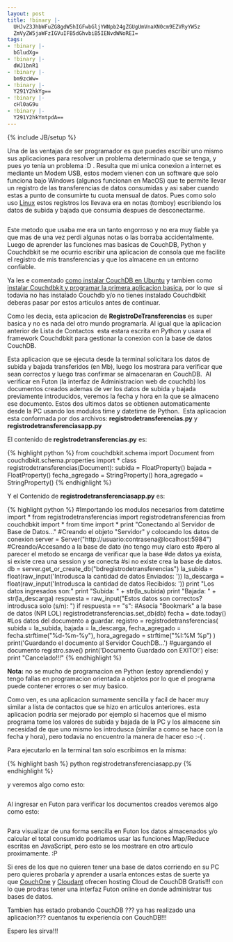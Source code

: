 ```yaml
---
layout: post
title: !binary |-
  UHJvZ3JhbWFuZG8gdW5hIGFwbGljYWNpb24gZGUgUmVnaXN0cm9EZVRyYW5z
  ZmVyZW5jaWFzIGVuIFB5dGhvbiB5IENvdWNoREI=
tags:
- !binary |-
  bGludXg=
- !binary |-
  dWJ1bnR1
- !binary |-
  bm9zcWw=
- !binary |-
  Y291Y2hkYg==
- !binary |-
  cHl0aG9u
- !binary |-
  Y291Y2hkYmtpdA==
---
```

{% include JB/setup %}

Una de las ventajas de ser programador es que puedes escribir uno mismo sus aplicaciones para resolver un problema determinado que se tenga, y pues yo tenia un problema :D . Resulta que mi unica conexion a internet es mediante un Modem USB, estos modem vienen con un software que solo funciona bajo Windows (algunos funcionan en MacOS) que te permite llevar un registro de las transferencias de datos consumidas y asi saber cuando estas a punto de consumirte tu cuota mensual de datos. Pues como solo uso <a href="http://blog.jam.net.ve/category/linux/">Linux</a> estos registros los llevava era en notas (tomboy) escribiendo los datos de subida y bajada que consumia despues de desconectarme.

<a href="http://imgur.com/EUNoH"><img src="http://i.imgur.com/EUNoH.jpg" title="Hosted by imgur.com" alt="" /></a>

Este metodo que usaba me era un tanto engorroso y no era muy fiable ya que mas de una vez perdi algunas notas o las borraba accidentalmente. Luego de aprender las funciones mas basicas de CouchDB, Python y Couchdbkit se me ocurrio escribir una aplicacion de consola que me facilite el registro de mis transferencias y que los almacene en un entorno confiable.

Ya les e comentado [como instalar CouchDB en Ubuntu](http://blog.jam.net.ve/2010/12/12/instalando-couchdb-en-ubuntu/) y tambien como [instalar Couchdbkit y programar la primera aplicacion basica](http://blog.jam.net.ve/2010/12/13/instalando-couchdbkit-y-almacenando-datos-en-couchdb-desde-python), por lo que  si todavia no has instalado Couchdb y/o no tienes instalado Couchdbkit deberas pasar por estos articulos antes de continuar.

Como les decia, esta aplicacion de **RegistroDeTransferencias** es super basica y no es nada del otro mundo programarla. Al igual que la aplicacion anterior de Lista de Contactos  esta estara escrita en Python y usara el framework Couchdbkit para gestionar la conexion con la base de datos CouchDB.

Esta aplicacion que se ejecuta desde la terminal solicitara los datos de subida y bajada transferidos (en Mb), luego los mostrara para verificar que sean correctos y luego tras confirmar se almacenaran en CouchDB.  Al verificar en Futon (la interfaz de Administracion web de couchdb) los documentos creados ademas de ver los datos de subida y bajada previamente introducidos, veremos la fecha y hora en la que se almaceno ese documento. Estos dos ultimos datos se obtienen automaticamente desde la PC usando los modulos time y datetime de Python.  Esta aplicacion esta conformada por dos archivos: **registrodetransferencias.py** y **registrodetransferenciasapp.py**

El contenido de **registrodetransferencias.py** es:

{% highlight python %}
from couchdbkit.schema import Document
from couchdbkit.schema.properties import *
class registrodetransferencias(Document):
subida = FloatProperty()
bajada = FloatProperty()
fecha_agregado = StringProperty()
hora_agregado = StringProperty()
{% endhighlight %}

Y el Contenido de **registrodetransferenciasapp.py** es:

{% highlight python %}
#Importando los modulos necesarios
from datetime import *
from registrodetransferencias import registrodetransferencias
from couchdbkit import *
from time import *
print "Conectando al Servidor de Base de Datos..."
#Creando el objeto "Servidor" y colocando los datos de conexion
server = Server("http://usuario:contrasena@localhost:5984")
#Creando/Accesando a la base de dato (no tengo muy claro esto
#pero al parecer el metodo se encarga de verificar que la base
#de datos ya exista, si existe crea una session y se conecta
#si no existe crea la base de datos.
db = server.get_or_create_db("bdregistrodetransferencias")
la_subida = float(raw_input('Introdusca la cantidad de datos Enviados: '))
la_descarga = float(raw_input('Introdusca la cantidad de datos Recibidos: '))
print "Los datos ingresados son:"
print "Subida: " + str(la_subida)
print "Bajada: " + str(la_descarga)
respuesta = raw_input("Estos datos son correctos? introdusca solo (s/n): ")
if respuesta == "s":
#Asocia "Bookmark" a la base de datos (NPI LOL)
registrodetransferencias.set_db(db)
fecha = date.today()
#Los datos del documento a guardar.
registro = registrodetransferencias(
subida = la_subida,
bajada = la_descarga,
fecha_agregado = fecha.strftime("%d-%m-%y"),
hora_agregado = strftime("%I:%M %p")
)
print('Guardando el documento al Servidor CouchDB...')
#guargando el documento
registro.save()
print('Documento Guardado con EXITO!')
else:
print "Cancelado!!!"
{% endhighlight %}

**Nota:** no se mucho de programacion en Python (estoy aprendiendo) y tengo fallas en programacion orientada a objetos por lo que el programa puede contener errores o ser muy basico.

Como ven, es una aplicacion sumamente sencilla y facil de hacer muy similar a lista de contactos que se hizo en articulos anteriores. esta aplicacion podria ser mejorado por ejemplo si hacemos que el mismo programa tome los valores de subida y bajada de la PC y los almacene sin necesidad de que uno mismo los introdusca (similar a como se hace con la fecha y hora), pero todavia no encuentro la manera de hacer eso :-( .

Para ejecutarlo en la terminal tan solo escribimos en la misma:

{% highlight bash %}
python registrodetransferenciasapp.py
{% endhighlight %}

y veremos algo como esto:

<a href="http://imgur.com/pFFp0"><img src="http://i.imgur.com/pFFp0l.jpg" title="Hosted by imgur.com" alt="" /></a>

Al ingresar en Futon para verificar los documentos creados veremos algo como esto:

<a href="http://imgur.com/Q9qZ4"><img src="http://i.imgur.com/Q9qZ4s.jpg" title="Hosted by imgur.com" alt="" /></a>

Para visualizar de una forma sencilla en Futon los datos almacenados y/o calcular el total consumido podriamos usar las funciones Map/Reduce escritas en JavaScript, pero esto se los mostrare en otro articulo proximamente. :P

Si eres de los que no quieren tener una base de datos corriendo en su PC pero quieres probarla y aprender a usarla entonces estas de suerte ya que [CouchOne](http://www.couchone.com/get) y [Cloudant](https://cloudant.com/) ofrecen hosting Cloud de CouchDB Gratis!!! con lo que prodras tener una interfaz Futon online en donde administrar tus bases de datos.

Tambien has estado probando CouchDB ??? ya has realizado una aplicacion??? cuentanos tu experiencia con CouchDB!!!

Espero les sirva!!!
